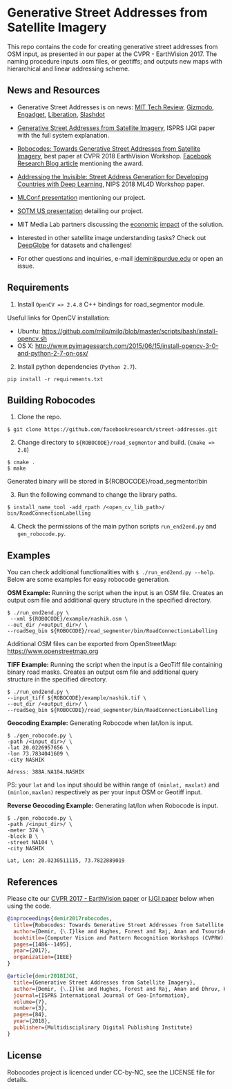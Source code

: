 # Generative Street Addresses from Satellite Imagery

This repo contains the code for creating generative street addresses from OSM input, as presented in our paper at the CVPR - EarthVision 2017. The naming procedure inputs .osm files, or geotiffs; and outputs new maps with hierarchical and linear addressing scheme. 

## News and Resources

- Generative Street Addresses is on news: [MIT Tech Review](https://www.technologyreview.com/s/612492/four-billion-people-lack-an-address-machine-learning-could-change-that/), [Gizmodo](https://gizmodo.com/facebook-and-mit-researchers-want-to-use-ai-to-create-a-1830753801), [Engadget](https://www.engadget.com/2018/11/30/facebook-mit-assign-addresses-with-ai/), [Liberation](https://www.liberation.fr/sciences/2018/12/02/hubble-est-repare-et-le-berceau-de-l-humanite-s-est-etendu_1694747), [Slashdot](https://tech.slashdot.org/story/18/11/30/214229/researchers-are-proposing-a-new-way-to-generate-street-addresses-by-extracting-roads-from-satellite-images)

- [Generative Street Addresses from Satellite Imagery](http://www.mdpi.com/2220-9964/7/3/84), ISPRS IJGI paper with the full system explanation. 

- [Robocodes: Towards Generative Street Addresses from Satellite Imagery](https://research.fb.com/publications/robocodes-towards-generative-street-addresses-from-satellite-imagery/), best paper at CVPR 2018 EarthVision Workshop. [Facebook Research Blog article](https://research.fb.com/advancing-computer-vision-technologies-at-cvpr-2017/) mentioning the award.

- [Addressing the Invisible: Street Address Generation for Developing Countries with Deep Learning](https://arxiv.org/abs/1811.07769), NIPS 2018 ML4D Workshop paper.

- [MLConf presentation](https://www.youtube.com/watch?v=DQtV2ikrQxs) mentioning our project.

- [SOTM US presentation](https://2017.stateofthemap.us/program/generative-street-addresses.html) detailing our project. 

- MIT Media Lab partners discussing the [economic](http://mitemergingworlds.com/blog/2017/11/22/what-is-the-right-addressing-scheme-for-india) [impact](http://mitemergingworlds.com/blog/2018/2/12/economic-impact-of-discoverability-of-localities-and-addresses-in-india) of the solution. 

- Interested in other satellite image understanding tasks? Check out [DeepGlobe](http://deepglobe.org) for datasets and challenges!

- For other questions and inquiries, e-mail [idemir@purdue.edu](mailto:idemir@purdue.edu) or open an issue.


## Requirements

1. Install ``OpenCV => 2.4.8`` C++ bindings for road_segmentor module.

Useful links for OpenCV installation:

- Ubuntu: https://github.com/milq/milq/blob/master/scripts/bash/install-opencv.sh
- OS X: http://www.pyimagesearch.com/2015/06/15/install-opencv-3-0-and-python-2-7-on-osx/

2. Install python dependencies (``Python 2.7``).

``pip install -r requirements.txt``

## Building Robocodes
1. Clone the repo.

``$ git clone https://github.com/facebookresearch/street-addresses.git``

2. Change directory to ``${ROBOCODE}/road_segmentor`` and build. (``Cmake => 2.8``)

```
$ cmake .
$ make
```

Generated binary will be stored in ${ROBOCODE}/road_segmentor/bin

3. Run the following command to change the library paths.

``$ install_name_tool -add_rpath /<open_cv_lib_path>/ bin/RoadConnectionLabelling``

4. Check the permissions of the main python scripts ``run_end2end.py`` and ``gen_robocode.py``.


## Examples
You can check additional functionalities with ``$ ./run_end2end.py --help``. Below are some examples for easy robocode generation.

**OSM Example:** Running the script when the input is an OSM file. Creates an output osm file and additional query structure in the specified directory.

```
$ ./run_end2end.py \
 --xml ${ROBOCODE}/example/nashik.osm \
--out_dir /<output_dir>/ \
--roadSeg_bin ${ROBOCODE}/road_segmentor/bin/RoadConnectionLabelling 
```

Additional OSM files can be exported from OpenStreetMap: https://www.openstreetmap.org

**TIFF Example:** Running the script when the input is a GeoTiff file containing binary road masks. Creates an output osm file and additional query structure in the specified directory.

```
$ ./run_end2end.py \
--input_tiff ${ROBOCODE}/example/nashik.tif \
--out_dir /<output_dir>/ \
--roadSeg_bin ${ROBOCODE}/road_segmentor/bin/RoadConnectionLabelling
```

**Geocoding Example:** Generating Robocode when lat/lon is input.

```
$ ./gen_robocode.py \
-path /<input_dir>/ \
-lat 20.0226957656 \
-lon 73.7834041609 \
-city NASHIK
```

``Adress: 388A.NA104.NASHIK ``

PS: your ``lat`` and ``lon`` input should be within range of ``(minlat, maxlat)`` and ``(minlon,maxlon)`` respectively as per your input OSM or Geotiff input.

**Reverse Geocoding Example:** Generating lat/lon when Robocode is input.

```
$ ./gen_robocode.py \
-path /<input_dir>/ \
-meter 374 \
-block B \
-street NA104 \
-city NASHIK
```

``Lat, Lon: 20.0230511115, 73.7822889019``

## References
Please cite our [CVPR 2017 - EarthVision paper](https://research.fb.com/publications/robocodes-towards-generative-street-addresses-from-satellite-imagery/) or [IJGI paper](https://research.fb.com/publications/generative-street-addresses-from-satellite-imagery/) below when using the code. 


```bibtex
@inproceedings{demir2017robocodes,
  title={Robocodes: Towards Generative Street Addresses from Satellite Imagery},
  author={Demir, {\.I}lke and Hughes, Forest and Raj, Aman and Tsourides, Kleovoulos and Ravichandran, Divyaa and Murthy, Suryanarayana and Dhruv, Kaunil and Garg, Sanyam and Malhotra, Jatin and Doo, Barrett and Kermani, Grace and Raskar, Ramesh},
  booktitle={Computer Vision and Pattern Recognition Workshops (CVPRW), 2017 IEEE Conference on},
  pages={1486--1495},
  year={2017},
  organization={IEEE}
}
```
```bibtex
@article{demir2018IJGI,
  title={Generative Street Addresses from Satellite Imagery},
  author={Demir, {\.I}lke and Hughes, Forest and Raj, Aman and Dhruv, Kaunil and Muddala, Suryanarayana Murthy and Garg, Sanyam and Doo, Barrett and Raskar, Ramesh},
  journal={ISPRS International Journal of Geo-Information},
  volume={7},
  number={3},
  pages={84},
  year={2018},
  publisher={Multidisciplinary Digital Publishing Institute}
}
```

## License
Robocodes project is licenced under CC-by-NC, see the LICENSE file for details.
